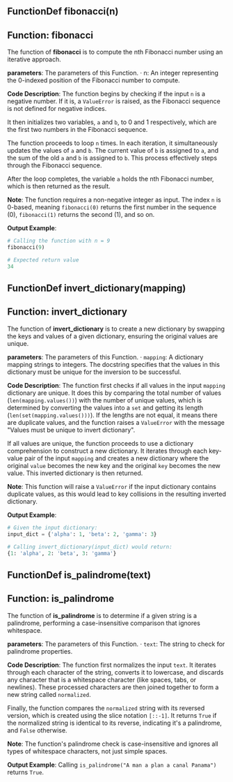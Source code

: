 ## FunctionDef fibonacci(n)
## Function: fibonacci
The function of **fibonacci** is to compute the nth Fibonacci number using an iterative approach.

**parameters**: The parameters of this Function.
· n: An integer representing the 0-indexed position of the Fibonacci number to compute.

**Code Description**:
The function begins by checking if the input `n` is a negative number. If it is, a `ValueError` is raised, as the Fibonacci sequence is not defined for negative indices.

It then initializes two variables, `a` and `b`, to 0 and 1 respectively, which are the first two numbers in the Fibonacci sequence.

The function proceeds to loop `n` times. In each iteration, it simultaneously updates the values of `a` and `b`. The current value of `b` is assigned to `a`, and the sum of the old `a` and `b` is assigned to `b`. This process effectively steps through the Fibonacci sequence.

After the loop completes, the variable `a` holds the nth Fibonacci number, which is then returned as the result.

**Note**:
The function requires a non-negative integer as input. The index `n` is 0-based, meaning `fibonacci(0)` returns the first number in the sequence (0), `fibonacci(1)` returns the second (1), and so on.

**Output Example**:
```python
# Calling the function with n = 9
fibonacci(9)

# Expected return value
34
```
## FunctionDef invert_dictionary(mapping)
## Function: invert_dictionary
The function of **invert_dictionary** is to create a new dictionary by swapping the keys and values of a given dictionary, ensuring the original values are unique.

**parameters**: The parameters of this Function.
· `mapping`: A dictionary mapping strings to integers. The docstring specifies that the values in this dictionary must be unique for the inversion to be successful.

**Code Description**:
The function first checks if all values in the input `mapping` dictionary are unique. It does this by comparing the total number of values (`len(mapping.values())`) with the number of unique values, which is determined by converting the values into a `set` and getting its length (`len(set(mapping.values()))`). If the lengths are not equal, it means there are duplicate values, and the function raises a `ValueError` with the message "Values must be unique to invert dictionary".

If all values are unique, the function proceeds to use a dictionary comprehension to construct a new dictionary. It iterates through each key-value pair of the input `mapping` and creates a new dictionary where the original `value` becomes the new key and the original `key` becomes the new value. This inverted dictionary is then returned.

**Note**:
This function will raise a `ValueError` if the input dictionary contains duplicate values, as this would lead to key collisions in the resulting inverted dictionary.

**Output Example**:
```python
# Given the input dictionary:
input_dict = {'alpha': 1, 'beta': 2, 'gamma': 3}

# Calling invert_dictionary(input_dict) would return:
{1: 'alpha', 2: 'beta', 3: 'gamma'}
```
## FunctionDef is_palindrome(text)
## Function: is_palindrome
The function of **is_palindrome** is to determine if a given string is a palindrome, performing a case-insensitive comparison that ignores whitespace.

**parameters**: The parameters of this Function.
· `text`: The string to check for palindrome properties.

**Code Description**: 
The function first normalizes the input `text`. It iterates through each character of the string, converts it to lowercase, and discards any character that is a whitespace character (like spaces, tabs, or newlines). These processed characters are then joined together to form a new string called `normalized`.

Finally, the function compares the `normalized` string with its reversed version, which is created using the slice notation `[::-1]`. It returns `True` if the normalized string is identical to its reverse, indicating it's a palindrome, and `False` otherwise.

**Note**: 
The function's palindrome check is case-insensitive and ignores all types of whitespace characters, not just simple spaces.

**Output Example**: 
Calling `is_palindrome("A man a plan a canal Panama")` returns `True`.
